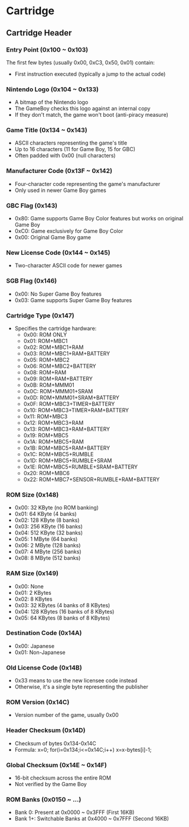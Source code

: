 # Cartridge

## Cartridge Header

### Entry Point (0x100 ~ 0x103)

The first few bytes (usually 0x00, 0xC3, 0x50, 0x01) contain:

- First instruction executed (typically a jump to the actual code)

### Nintendo Logo (0x104 ~ 0x133)

- A bitmap of the Nintendo logo
- The GameBoy checks this logo against an internal copy
- If they don't match, the game won't boot (anti-piracy measure)

### Game Title (0x134 ~ 0x143)

- ASCII characters representing the game's title
- Up to 16 characters (11 for Game Boy, 15 for GBC)
- Often padded with 0x00 (null characters)

### Manufacturer Code (0x13F ~ 0x142)

- Four-character code representing the game's manufacturer
- Only used in newer Game Boy games

### GBC Flag (0x143)

- 0x80: Game supports Game Boy Color features but works on original Game Boy
- 0xC0: Game exclusively for Game Boy Color
- 0x00: Original Game Boy game

### New License Code (0x144 ~ 0x145)

- Two-character ASCII code for newer games

### SGB Flag (0x146)

- 0x00: No Super Game Boy features
- 0x03: Game supports Super Game Boy features

### Cartridge Type (0x147)

- Specifies the cartridge hardware:
  - 0x00: ROM ONLY
  - 0x01: ROM+MBC1
  - 0x02: ROM+MBC1+RAM
  - 0x03: ROM+MBC1+RAM+BATTERY
  - 0x05: ROM+MBC2
  - 0x06: ROM+MBC2+BATTERY
  - 0x08: ROM+RAM
  - 0x09: ROM+RAM+BATTERY
  - 0x0B: ROM+MMM01
  - 0x0C: ROM+MMM01+SRAM
  - 0x0D: ROM+MMM01+SRAM+BATTERY
  - 0x0F: ROM+MBC3+TIMER+BATTERY
  - 0x10: ROM+MBC3+TIMER+RAM+BATTERY
  - 0x11: ROM+MBC3
  - 0x12: ROM+MBC3+RAM
  - 0x13: ROM+MBC3+RAM+BATTERY
  - 0x19: ROM+MBC5
  - 0x1A: ROM+MBC5+RAM
  - 0x1B: ROM+MBC5+RAM+BATTERY
  - 0x1C: ROM+MBC5+RUMBLE
  - 0x1D: ROM+MBC5+RUMBLE+SRAM
  - 0x1E: ROM+MBC5+RUMBLE+SRAM+BATTERY
  - 0x20: ROM+MBC6
  - 0x22: ROM+MBC7+SENSOR+RUMBLE+RAM+BATTERY

### ROM Size (0x148)

- 0x00: 32 KByte (no ROM banking)
- 0x01: 64 KByte (4 banks)
- 0x02: 128 KByte (8 banks)
- 0x03: 256 KByte (16 banks)
- 0x04: 512 KByte (32 banks)
- 0x05: 1 MByte (64 banks)
- 0x06: 2 MByte (128 banks)
- 0x07: 4 MByte (256 banks)
- 0x08: 8 MByte (512 banks)

### RAM Size (0x149)

- 0x00: None
- 0x01: 2 KBytes
- 0x02: 8 KBytes
- 0x03: 32 KBytes (4 banks of 8 KBytes)
- 0x04: 128 KBytes (16 banks of 8 KBytes)
- 0x05: 64 KBytes (8 banks of 8 KBytes)

### Destination Code (0x14A)

- 0x00: Japanese
- 0x01: Non-Japanese

### Old License Code (0x14B)

- 0x33 means to use the new licensee code instead
- Otherwise, it's a single byte representing the publisher

### ROM Version (0x14C)

- Version number of the game, usually 0x00

### Header Checksum (0x14D)

- Checksum of bytes 0x134-0x14C
- Formula: x=0; for(i=0x134;i<=0x14C;i++) x=x-bytes[i]-1;

### Global Checksum (0x14E ~ 0x14F)

- 16-bit checksum across the entire ROM
- Not verified by the Game Boy

### ROM Banks (0x0150 ~ ...)

- Bank 0: Present at 0x0000 ~ 0x3FFF (First 16KB)
- Bank 1+: Switchable Banks at 0x4000 ~ 0x7FFF (Second 16KB)
